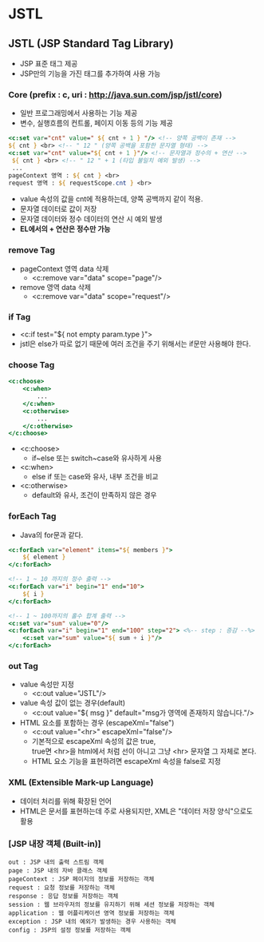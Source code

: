 # JSTL
## JSTL (JSP Standard Tag Library)
- JSP 표준 태그 제공
- JSP만의 기능을 가진 태그를 추가하여 사용 가능

### Core (prefix : c, uri : http://java.sun.com/jsp/jstl/core)
- 일반 프로그래밍에서 사용하는 기능 제공
- 변수, 실행흐름의 컨트롤, 페이지 이동 등의 기능 제공

```jsp
<c:set var="cnt" value=" ${ cnt + 1 } "/> <!-- 양쪽 공백이 존재 -->
${ cnt } <br> <!-- " 12 " (양쪽 공백을 포함한 문자열 형태) -->
<c:set var="cnt" value="${ cnt + 1 }"/> <!-- 문자열과 정수의 + 연산 -->
 ${ cnt } <br> <!-- " 12 " + 1 (타입 불일치 예외 발생) -->
 ...
pageContext 영역 : ${ cnt } <br>
request 영역 : ${ requestScope.cnt } <br>
```

- value 속성의 값을 cnt에 적용하는데, 양쪽 공백까지 같이 적용.
- 문자열 데이터로 값이 저장
- 문자열 데이터와 정수 데이터의 연산 시 예외 발생
- <b>EL에서의 + 연산은 정수만 가능</b>

### remove Tag
- pageContext 영역 data 삭제
    * <c:remove var="data" scope="page"/>
- remove 영역 data 삭제 
    * <c:remove var="data" scope="request"/>

### if Tag
- <c:if test="${ not empty param.type }">
- jstl은 else가 따로 없기 때문에 여러 조건을 주기 위해서는 if문만 사용해야 한다.

### choose Tag
```jsp
<c:choose>
    <c:when>
        ...
    </c:when>
    <c:otherwise>
        ...
    </c:otherwise>
</c:choose>
```
- <c:choose>
    * if~else 또는 switch~case와 유사하게 사용
- <c:when>
    *  else if 또는 case와 유사, 내부 조건을 비교
- <c:otherwise>
    *  default와 유사, 조건이 만족하지 않은 경우

### forEach Tag
- Java의 for문과 같다.

```jsp
<c:forEach var="element" items="${ members }">
	${ element }
</c:forEach>

<!-- 1 ~ 10 까지의 정수 출력 -->	
<c:forEach var="i" begin="1" end="10">
	${ i }
</c:forEach>

<!-- 1 ~ 100까지의 홀수 합계 출력 -->
<c:set var="sum" value="0"/>
<c:forEach var="i" begin="1" end="100" step="2"> <%-- step : 증감 --%>
	<c:set var="sum" value="${ sum + i }"/>
</c:forEach>
```

### out Tag
- value 속성만 지정
    * <c:out value="JSTL"/>
- value 속성 값이 없는 경우(default) 
    * <c:out value="${ msg }" default="msg가 영역에 존재하지 않습니다."/><br>
- HTML 요소를 포함하는 경우 (escapeXml="false")
	* <c:out value="\<hr\>" escapeXml="false"/><br>	
    * 기본적으로 escapeXml 속성의 값은 true, <br>
  true면 \<hr\>을 html에서 처럼 선이 아니고 그냥 \<hr\> 문자열 그 자체로 본다.<br>
    * HTML 요소 기능을 표현하려면 escapeXml 속성을 false로 지정
		
### XML (Extensible Mark-up Language)
- 데이터 처리를 위해 확장된 언어
- HTML은 문서를 표현하는데 주로 사용되지만, XML은 "데이터 저장 양식"으로도 활용


### [JSP 내장 객체 (Built-in)]
	out : JSP 내의 출력 스트림 객체
	page : JSP 내의 자바 클래스 객체
	pageContext : JSP 페이지의 정보를 저장하는 객체
	request : 요청 정보를 저장하는 객체
	response : 응답 정보를 저장하는 객체
	session : 웹 브라우저의 정보를 유지하기 위해 세션 정보를 저장하는 객체
	application : 웹 어플리케이션 영역 정보를 저장하는 객체 
	exception : JSP 내의 예외가 발생하는 경우 사용하는 객체
	config : JSP의 설정 정보를 저장하는 객체
